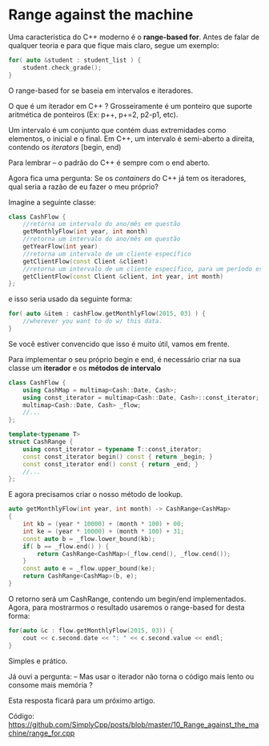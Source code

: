 # Range against the machine

Uma característica do C++ moderno é o **range-based for**. Antes de falar de qualquer teoria e para que fique mais claro, segue um exemplo:

```cpp
for( auto &student : student_list ) {
	student.check_grade();
}
```

O range-based for se baseia em intervalos e iteradores.

O que é um iterador em C++ ? Grosseiramente é um ponteiro que suporte aritmética de ponteiros (Ex: p++, p+=2, p2-p1, etc).

Um intervalo é um conjunto que contém duas extremidades como  elementos, o inicial e o final. Em C++, um intervalo é semi-aberto a  direita, contendo os *iterators* [begin, end)

Para lembrar – o padrão do C++ é sempre com o end aberto.

Agora fica uma pergunta: Se os *containers* do C++ já tem os iteradores, qual seria a razão de eu fazer o meu próprio?

Imagine a seguinte classe:

```cpp
class CashFlow {
	//retorna um intervalo do ano/mês em questão
	getMonthlyFlow(int year, int month)
	//retorna um intervalo do ano/mês em questão
	getYearFlow(int year)
	//retorna um intervalo de um cliente específico
	getClientFlow(const Client &client)
	//retorna um intervalo de um cliente específico, para um período específico
	getClientFlow(const Client &client, int year, int month)
};
```

e isso seria usado da seguinte forma:

```cpp
for( auto &item : cashFlow.getMonthlyFlow(2015, 03) ) {
	//wherever you want to do w/ this data.
}
```

Se você estiver convencido que isso é muito útil, vamos em frente.

Para implementar o seu próprio begin e end, é necessário criar na sua classe um **iterador** e os **métodos de intervalo**

```cpp
class CashFlow {
	using CashMap = multimap<Cash::Date, Cash>;
	using const_iterator = multimap<Cash::Date, Cash>::const_iterator;
	multimap<Cash::Date, Cash> _flow;
	//...
};

template<typename T>
struct CashRange {
	using const_iterator = typename T::const_iterator;        
	const const_iterator begin() const { return _begin; }
	const const_iterator end() const { return _end; }
	//...
};
```

E agora precisamos criar o nosso método de lookup.

```cpp
auto getMonthlyFlow(int year, int month) -> CashRange<CashMap>
{
	int kb = (year * 10000) + (month * 100) + 00;      
	int ke = (year * 10000) + (month * 100) + 31;
	const auto b = _flow.lower_bound(kb);
	if( b == _flow.end() ) {
		return CashRange<CashMap>(_flow.cend(), _flow.cend());
	}
	const auto e = _flow.upper_bound(ke);
	return CashRange<CashMap>(b, e);
}
```

O retorno será um CashRange, contendo um begin/end implementados.
 Agora, para mostrarmos o resultado usaremos o range-based for desta forma:

```cpp
for(auto &c : flow.getMonthlyFlow(2015, 03)) {
	cout << c.second.date << ": " << c.second.value << endl;
}
```

Simples e prático.

Já ouvi a pergunta:
– Mas usar o iterador não torna o código mais lento ou consome mais memória ?

Esta resposta ficará para um próximo artigo.

Código: https://github.com/SimplyCpp/posts/blob/master/10_Range_against_the_machine/range_for.cpp
